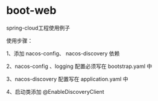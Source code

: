# boot-web

spring-cloud工程使用例子

使用步骤：

1、添加 nacos-config、 nacos-discovery 依赖

2、nacos-config 、logging 配置必须写在 bootstrap.yaml 中

3、nacos-discovery 配置写在 application.yaml 中

4、启动类添加 @EnableDiscoveryClient
